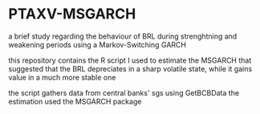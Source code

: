# PTAXV-MSGARCH
a brief study regarding the behaviour of BRL during strenghtning and weakening periods using a Markov-Switching GARCH

this repository contains the R script I used to estimate the MSGARCH that suggested that the BRL depreciates 
in a sharp volatile state, while it gains value in a much more stable one

the script gathers data from central banks' sgs using GetBCBData
the estimation used the MSGARCH package
